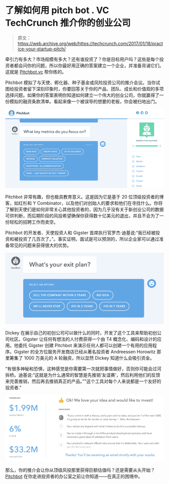 # 了解如何用 pitch bot . VC TechCrunch 推介你的创业公司

> 原文：<https://web.archive.org/web/https://techcrunch.com/2017/01/18/practice-your-startup-pitch/>

牵引力有多大？市场规模有多大？还有谁投资了？你是目标用户吗？这些是每个投资者都会问你的问题，所以你最好用正确的答案建立一个企业，并准备背诵它们。这就是 [Pitchbot.vc](https://web.archive.org/web/20230201014309/https://pitchbot.vc/) 帮你练的。

Pitchbot 模拟了与天使、孵化器、种子基金或风险投资公司的推介会议。当你试图给投资者留下深刻印象时，你要回答关于你的产品、团队、成长和价值观的多项选择问题。如果你的答案表明你知道如何建立一个伟大的创业公司，你就赢得了一份模拟的融资条款清单。看起来像一个被误导的想要的老板，你会被扫地出门。

![pitchbot-metrics](img/59a00be7b7dc452f51fc4ed2b89f1883.png)

Pitchbot 非常有趣，但也极具教育意义。这是因为它是基于 20 位顶级投资者的博客，如红杉和 Y Combinator，以及他们对创始人的要求和他们在寻找什么。你将了解到天使们是如何非常关心其他投资者的，因为几乎没有关于新创业公司的数据可供判断，而后期阶段的风投希望确保你获得数十亿美元的退出，并且不会为了一份轻松的招聘工作而卖空。

Pitchbot 的开发者、天使投资人和 Gigster 首席执行官罗杰·迪基说:“我已经被投资和被投资了几百次了。”。事实证明，面试是可以预测的，所以企业家可以通过准备常见的问题来获得很大的优势。

![pitchbot-exit-plan](img/1f733bf124040e5c6b397b154e65a625.png)

Dickey 在展示自己的初创公司可以做什么的同时，开发了这个工具来帮助初创公司社区。Gigster 让任何有想法的人付费获得一个由 T4 概念化、编码和设计的应用。他委托 Gigster 创建 Pitchbot 来演示任何人都可以创建一个有用的应用程序。Gigster 的全方位服务开发商店已经从著名投资者 Andreessen Horowitz 那里筹集了 1000 万美元的 A 轮融资，所以显然 Dickey 知道什么会吸引资金。

“有很多神秘和恐惧，这种感觉是你需要第一次就把事情做好，否则你可能会过河拆桥。迪基说:“这就是为什么通常的智慧是先推销‘友谊赛’，然后利用他们的反馈来完善推销，然后再去推销真正的产品。”"这个工具对每个人来说都是一个友好的投资者."

![startup-pitch-practice](img/41e9bdbba810e1568f30331317ccdadf.png)

那么，你的推介会让你从顶级风投那里获得巨额估值吗？还是需要从头开始？ [Pitchbot](https://web.archive.org/web/20230201014309/https://pitchbot.vc/) 在你走进投资者的办公室之前让你知道——在真正的困境中。